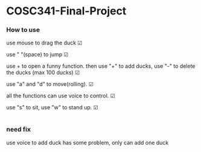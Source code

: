 # COSC341-Final-Project

### How to use
<p>use mouse to drag the duck ☑
<p>use " "(space) to jump ☑
<p>use + to open a funny function. then use "+" to add ducks, use "-" to delete the ducks (max 100 ducks) ☑ 
<p>use "a" and "d" to move(rolling). ☑
<p>all the functions can use voice to control. ☑
<p>use "s" to sit, use "w" to stand up. ☑
<br>
<br>

### need fix
<p>use voice to add duck has some problem, only can add one duck



